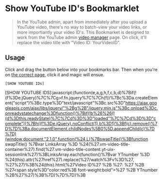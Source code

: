 Show YouTube ID's Bookmarklet
=========

>In the YouTube admin, apart from immediately after you upload a YouTube video, there's no way to batch-view your video links, or more importiantly your video ID's. This Bookmarket is designed to work from the YouTube admin [video manager] page.  On click, it'll replace the video title with "Video ID: YourVideoID". 



Usage
----

Click and drag the button below into your bookmarks bar. Then when you're on [the correct page], click it and magic will ensue.

	[SHOW YOUTUBE IDs]




[SHOW YOUTUBE IDS]:javascript:(function(e,a,g,h,f,c,b,d)%7Bif(!(f%3De.jQuery)%7C%7Cg>f.fn.jquery%7C%7Ch(f))%7Bc%3Da.createElement("script")%3Bc.type%3D"text/javascript"%3Bc.src%3D"https://ajax.googleapis.com/ajax/libs/jquery/"%2Bg%2B"/jquery.min.js"%3Bc.onload%3Dc.onreadystatechange%3Dfunction()%7Bif(!b%26%26(!(d%3Dthis.readyState)%7C%7Cd%3D%3D"loaded"%7C%7Cd%3D%3D"complete"))%7Bh((f%3De.jQuery).noConflict(1),b%3D1)%3Bf(c).remove()%7D%7D%3Ba.documentElement.childNodes%5B0%5D.appendChild(c)%7D%7D)(window,document,"2.1.0",function(%24,L)%7BswapTitle()%3Bfunction swapTitle() %7Bvar LinksArray %3D %24(%27.vm-video-title-container%27).find(%27.vm-video-title-content.yt-uix-sessionlink%27)%3BLinksArray.each(function()%7Bvar YTnumber %3D %24(this).attr(%27href%27).replace(%27/watch%3Fv%3D%27, %27%27)%3B%24(this).html(%27Video ID%27 %2B %27: %27 %2B %27<span style%3D"color:red%3B font-weight:bold">%27 %2B YTnumber %2B%27</span>%27)%3B%7D)%7D%7D)%3B

[video manager]:https://www.youtube.com/my_videos
[the correct page]:https://www.youtube.com/my_videos


    